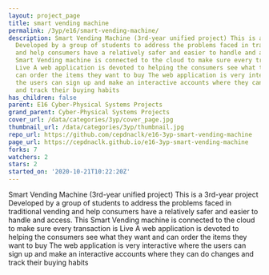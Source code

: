 ```yaml
---
layout: project_page
title: smart vending machine
permalink: /3yp/e16/smart-vending-machine/
description: Smart Vending Machine (3rd-year unified project) This is a 3rd-year project
  Developed by a group of students to address the problems faced in traditional vending
  and help consumers have a relatively safer and easier to handle and access. This
  Smart Vending machine is connected to the cloud to make sure every transaction is
  Live A web application is devoted to helping the consumers see what they want and
  can order the items they want to buy The web application is very interactive where
  the users can sign up and make an interactive accounts where they can do changes
  and track their buying habits
has_children: false
parent: E16 Cyber-Physical Systems Projects
grand_parent: Cyber-Physical Systems Projects
cover_url: /data/categories/3yp/cover_page.jpg
thumbnail_url: /data/categories/3yp/thumbnail.jpg
repo_url: https://github.com/cepdnaclk/e16-3yp-smart-vending-machine
page_url: https://cepdnaclk.github.io/e16-3yp-smart-vending-machine
forks: 7
watchers: 2
stars: 2
started_on: '2020-10-21T10:22:20Z'
---
```


Smart Vending Machine (3rd-year unified project) This is a 3rd-year project Developed by a group of students to address the problems faced in traditional vending and help consumers have a relatively safer and easier to handle and access. This Smart Vending machine is connected to the cloud to make sure every transaction is Live A web application is devoted to helping the consumers see what they want and can order the items they want to buy The web application is very interactive where the users can sign up and make an interactive accounts where they can do changes and track their buying habits